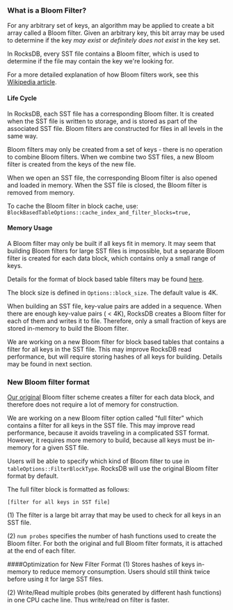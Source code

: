 ### What is a Bloom Filter?
For any arbitrary set of keys, an algorithm may be applied to create a bit array called a Bloom filter. Given an arbitrary key, this bit array may be used to determine if the key *may exist* or *definitely does not exist* in the key set. 

In RocksDB, every SST file contains a Bloom filter, which is used to determine if the file may contain the key we're looking for.

For a more detailed explanation of how Bloom filters work, see this [Wikipedia article](http://en.wikipedia.org/wiki/Bloom_filter).

#### Life Cycle
In RocksDB, each SST file has a corresponding Bloom filter. It is created when the SST file is written to storage, and is stored as part of the associated SST file. Bloom filters are constructed for files in all levels in the same way. 

Bloom filters may only be created from a set of keys - there is no operation to combine Bloom filters. When we combine two SST files, a new Bloom filter is created from the keys of the new file. 

When we open an SST file, the corresponding Bloom filter is also opened and loaded in memory. When the SST file is closed, the Bloom filter is removed from memory. 

To cache the Bloom filter in block cache, use: `BlockBasedTableOptions::cache_index_and_filter_blocks=true,`  

#### Memory Usage
A Bloom filter may only be built if all keys fit in memory. It may seem that building Bloom filters for large SST files is impossible, but a separate Bloom filter is created for each data block, which contains only a small range of keys.
 
Details for the format of block based table filters may be found [here](https://github.com/facebook/rocksdb/wiki/Rocksdb-BlockBasedTable-Format#filter-meta-block).

The block size is defined in `Options::block_size`. The default value is 4K. 

When building an SST file, key-value pairs are added in a sequence. When there are enough key-value pairs ( < 4K), RocksDB creates a Bloom filter for each of them and writes it to file. Therefore, only a small fraction of keys are stored in-memory to build the Bloom filter.

We are working on a new Bloom filter for block based tables that contains a filter for all keys in the SST file. This may improve RocksDB read performance, but will require storing hashes of all keys for building. Details may be found in next section.

### New Bloom filter format
[Our original](https://github.com/facebook/rocksdb/wiki/Rocksdb-BlockBasedTable-Format#filter-meta-block) Bloom filter scheme creates a filter for each data block, and therefore does not require a lot of memory for construction. 

We are working on a new Bloom filter option called "full filter" which contains a filter for all keys in the SST file. This may improve read performance, because it avoids traveling in a complicated SST format. However, it requires more memory to build, because all keys must be in-memory for a given SST file. 

Users will be able to specify which kind of Bloom filter to use in `tableOptions::FilterBlockType`. RocksDB will use the original Bloom filter format by default.

The full filter block is formatted as follows:

    [filter for all keys in SST file]

(1) The filter is a large bit array that may be used to check for all keys in an SST file. 

(2) `num probes` specifies the number of hash functions used to create the Bloom filter. For both the original and full Bloom filter formats, it is attached at the end of each filter.

####Optimization for New Filter Format
(1) Stores hashes of keys in-memory to reduce memory consumption. Users should still think twice before using it for large SST files. 

(2) Write/Read multiple probes (bits generated by different hash functions) in one CPU cache line. Thus write/read on filter is faster.